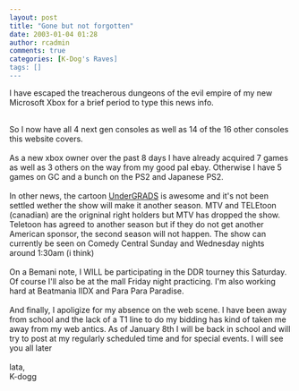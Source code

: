 ```yaml
---
layout: post
title: "Gone but not forgotten"
date: 2003-01-04 01:28
author: rcadmin
comments: true
categories: [K-Dog's Raves]
tags: []
---
```

I have escaped the treacherous dungeons of the evil empire of my new Microsoft Xbox for a brief period to type this news info. 
<br />

<br />
So I now have all 4 next gen consoles as well as 14 of the 16 other consoles this website covers.
<br />

<br />
As a new xbox owner over the past 8 days I have already acquired 7 games as well as 3 others on the way from my good pal ebay. Otherwise I have 5 games on GC and a bunch on the PS2 and Japanese PS2.
<br />

<br />
In other news, the cartoon <A HREF="http://www.undergrads.tv">UnderGRADS</a> is awesome and it's not been settled wether the show will make it another season. MTV and TELEtoon (canadian) are the origninal right holders but MTV has dropped the show. Teletoon has agreed to another season but if they do not get another American sponsor, the second season will not happen. The show can currently be seen on Comedy Central Sunday and Wednesday nights around 1:30am (i think)
<br />

<br />
On a Bemani note, I WILL be participating in the DDR tourney this Saturday. Of course I'll also be at the mall Friday night practicing. I'm also working hard at Beatmania IIDX and Para Para Paradise. 
<br />

<br />
And finally, I apoligize for my absence on the web scene. I have been away from school and the lack of a T1 line to do my bidding has kind of taken me away from my web antics. As of January 8th I will be back in school and will try to post at my regularly scheduled time and for special events. I will see you all later
<br />

<br />
lata,
<br />
K-dogg

